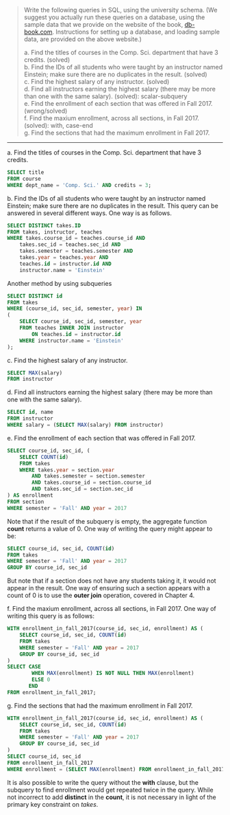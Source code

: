 > Write the following queries in SQL, using the university schema. (We suggest
> you actually run these queries on a database, using the sample data that we 
> provide on the website of the book, [db-book.com](https://db-book.com). Instructions for setting up 
> a database, and loading sample data, are provided on the above website.)
> 
> a. Find the titles of courses in the Comp. Sci. department that have 3 credits. (solved) <br>
> b. Find the IDs of all students who were taught by an instructor named Einstein;
> make sure there are no duplicates in the result. (solved)<br>
> c. Find the highest salary of any instructor. (solved) <br>
> d. Find all instructors earning the highest salary (there may be more than one with 
> the same salary). (solved): scalar-subquery <br>
> e. Find the enrollment of each section that was offered in Fall 2017. (wrong/solved)<br> 
> f. Find the maxium enrollment, across all sections, in Fall 2017. (solved): with, case-end<br>
> g. Find the sections that had the maximum enrollment in Fall 2017. <br>

--------------------------------

a. Find the titles of courses in the Comp. Sci. department that have 3 credits. <br>

```sql
SELECT title 
FROM course
WHERE dept_name = 'Comp. Sci.' AND credits = 3;
```

b. Find the IDs of all students who were taught by an instructor named Einstein;
make sure there are no duplicates in the result.
This query can be answered in several different ways. One way is as follows. 

```sql
SELECT DISTINCT takes.ID
FROM takes, instructor, teaches
WHERE takes.course_id = teaches.course_id AND 
    takes.sec_id = teaches.sec_id AND 
    takes.semester = teaches.semester AND 
    takes.year = teaches.year AND 
    teaches.id = instructor.id AND 
    instructor.name = 'Einstein'
```

Another method by using subqueries 

```sql 
SELECT DISTINCT id 
FROM takes
WHERE (course_id, sec_id, semester, year) IN 
(
    SELECT course_id, sec_id, semester, year 
    FROM teaches INNER JOIN instructor 
        ON teaches.id = instructor.id
    WHERE instructor.name = 'Einstein'
);
```

c. Find the highest salary of any instructor.

```sql 
SELECT MAX(salary) 
FROM instructor
```

d. Find all instructors earning the highest salary (there may be more than one with 
the same salary).

```sql
SELECT id, name
FROM instructor
WHERE salary = (SELECT MAX(salary) FROM instructor)
```

e. Find the enrollment of each section that was offered in Fall 2017.

```sql
SELECT course_id, sec_id, (
    SELECT COUNT(id)
    FROM takes
    WHERE takes.year = section.year
        AND takes.semester = section.semester
        AND takes.course_id = section.course_id 
        AND takes.sec_id = section.sec_id
) AS enrollment 
FROM section 
WHERE semester = 'Fall' AND year = 2017
```

Note that if the result of the subquery is empty, the aggregate function 
**count** returns a value of 0. One way of writing the query might appear 
to be: 

```sql
SELECT course_id, sec_id, COUNT(id)
FROM takes
WHERE semester = 'Fall' AND year = 2017
GROUP BY course_id, sec_id
```

But note that if a section does not have any students taking it, it would 
not appear in the result. One way of ensuring such a section appears with 
a count of 0 is to use the **outer join** operation, covered in Chapter 4. 

f. Find the maxium enrollment, across all sections, in Fall 2017.
One way of writing this query is as follows: 

```sql 
WITH enrollment_in_fall_2017(course_id, sec_id, enrollment) AS (
    SELECT course_id, sec_id, COUNT(id)
    FROM takes
    WHERE semester = 'Fall' AND year = 2017
    GROUP BY course_id, sec_id
) 
SELECT CASE 
        WHEN MAX(enrollment) IS NOT NULL THEN MAX(enrollment)
        ELSE 0
       END
FROM enrollment_in_fall_2017;
```

g. Find the sections that had the maximum enrollment in Fall 2017.

```sql 
WITH enrollment_in_fall_2017(course_id, sec_id, enrollment) AS (
    SELECT course_id, sec_id, COUNT(id) 
    FROM takes
    WHERE semester = 'Fall' AND year = 2017
    GROUP BY course_id, sec_id
) 
SELECT course_id, sec_id
FROM enrollment_in_fall_2017
WHERE enrollment = (SELECT MAX(enrollment) FROM enrollment_in_fall_2017);
```

It is also possible to write the query without the **with** clause, 
but the subquery to find enrollment would get repeated twice in the query. While
not incorrect to add **distinct** in the **count**, it is not necessary in light
of the primary key constraint on _takes_. 

